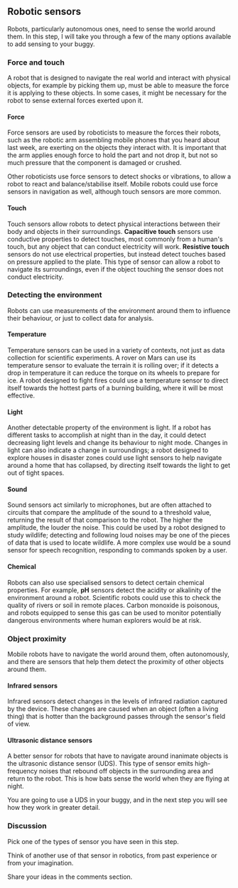 ## Robotic sensors

Robots, particularly autonomous ones, need to sense the world around them. In this step, I will take you through a few of the many options available to add sensing to your buggy.

### Force and touch

A robot that is designed to navigate the real world and interact with physical objects, for example by picking them up, must be able to measure the force it is applying to these objects. In some cases, it might be necessary for the robot to sense external forces exerted upon it.

#### Force

Force sensors are used by roboticists to measure the forces their robots, such as the robotic arm assembling mobile phones that you heard about last week, are exerting on the objects they interact with. It is important that the arm applies enough force to hold the part and not drop it, but not so much pressure that the component is damaged or crushed.

Other roboticists use force sensors to detect shocks or vibrations, to allow a robot to react and balance/stabilise itself. Mobile robots could use force sensors in navigation as well, although touch sensors are more common.

#### Touch

Touch sensors allow robots to detect physical interactions between their body and objects in their surroundings. **Capacitive touch** sensors use conductive properties to detect touches, most commonly from a human's touch, but any object that can conduct electricity will work. **Resistive touch** sensors do not use electrical properties, but instead detect touches based on pressure applied to the plate. This type of sensor can allow a robot to navigate its surroundings, even if the object touching the sensor does not conduct electricity.

### Detecting the environment

Robots can use measurements of the environment around them to influence their behaviour, or just to collect data for analysis.

#### Temperature

Temperature sensors can be used in a variety of contexts, not just as data collection for scientific experiments. A rover on Mars can use its temperature sensor to evaluate the terrain it is rolling over; if it detects a drop in temperature it can reduce the torque on its wheels to prepare for ice. A robot designed to fight fires could use a temperature sensor to direct itself towards the hottest parts of a burning building, where it will be most effective.

#### Light

Another detectable property of the environment is light. If a robot has different tasks to accomplish at night than in the day, it could detect decreasing light levels and change its behaviour to night mode. Changes in light can also indicate a change in surroundings; a robot designed to explore houses in disaster zones could use light sensors to help navigate around a home that has collapsed, by directing itself towards the light to get out of tight spaces.

#### Sound

Sound sensors act similarly to microphones, but are often attached to circuits that compare the amplitude of the sound to a threshold value, returning the result of that comparison to the robot. The higher the amplitude, the louder the noise. This could be used by a robot designed to study wildlife; detecting and following loud noises may be one of the pieces of data that is used to locate wildlife. A more complex use would be a sound sensor for speech recognition, responding to commands spoken by a user.

#### Chemical

Robots can also use specialised sensors to detect certain chemical properties. For example, **pH** sensors detect the acidity or alkalinity of the environment around a robot. Scientific robots could use this to check the quality of rivers or soil in remote places. Carbon monoxide is poisonous, and robots equipped to sense this gas can be used to monitor potentially dangerous environments where human explorers would be at risk.

### Object proximity

Mobile robots have to navigate the world around them, often autonomously, and there are sensors that help them detect the proximity of other objects around them.

#### Infrared sensors

Infrared sensors detect changes in the levels of infrared radiation captured by the device. These changes are caused when an object (often a living thing) that is hotter than the background passes through the sensor's field of view.

#### Ultrasonic distance sensors

A better sensor for robots that have to navigate around inanimate objects is the ultrasonic distance sensor (UDS). This type of sensor emits high-frequency noises that rebound off objects in the surrounding area and return to the robot. This is how bats sense the world when they are flying at night.

You are going to use a UDS in your buggy, and in the next step you will see how they work in greater detail.

### Discussion

Pick one of the types of sensor you have seen in this step.

Think of another use of that sensor in robotics, from past experience or from your imagination.

Share your ideas in the comments section.
